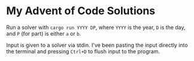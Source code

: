 # My Advent of Code Solutions

Run a solver with `cargo run YYYY DP`, where `YYYY` is the year, `D` is the day, and `P` (for part) is either `a` or `b`.

Input is given to a solver via stdin. I've been pasting the input directly into the terminal and pressing `Ctrl+D` to flush input to the program.
